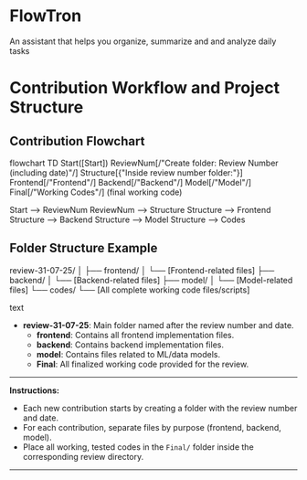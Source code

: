 # FlowTron
An assistant that helps you organize, summarize and and analyze daily tasks

# Contribution Workflow and Project Structure

## Contribution Flowchart

flowchart TD
Start([Start])
ReviewNum[/"Create folder: Review Number (including date)"/]
Structure[{"Inside review number folder:"}]
Frontend[/"Frontend"/]
Backend[/"Backend"/]
Model[/"Model"/]
Final[/"Working Codes"/] (final working code)


Start --> ReviewNum
ReviewNum --> Structure
Structure --> Frontend
Structure --> Backend
Structure --> Model
Structure --> Codes


## Folder Structure Example

review-31-07-25/
│
├── frontend/
│ └── [Frontend-related files]
├── backend/
│ └── [Backend-related files]
├── model/
│ └── [Model-related files]
└── codes/
└── [All complete working code files/scripts]

text

- **review-31-07-25**: Main folder named after the review number and date.
    - **frontend**: Contains all frontend implementation files.
    - **backend**: Contains backend implementation files.
    - **model**: Contains files related to ML/data models.
    - **Final**: All finalized working code provided for the review.

---

**Instructions:**
- Each new contribution starts by creating a folder with the review number and date.
- For each contribution, separate files by purpose (frontend, backend, model).
- Place all working, tested codes in the `Final/` folder inside the corresponding review directory.

---
